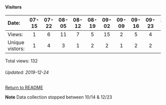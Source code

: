 #### Visitors
Date:   |         07-15   |       07-22   |       08-05   |       08-12   |       08-19   |       09-02   |       09-09   |  09-16  |  09-23  |  10-07  |  10-14  |  12-09  |  12-16  |  12-23
|:---   |:---:    |:---:  |:---:  |:---:  |:---:  |:---:  |:---:  |:---:  |:---:  |:---:  |:---:  |:---:  |:---:  |:---:
Views:  |         1       |       6       |       11      |       7       |       5       |       15      |       2       |  5      |  4      |  17     |  22     |  1      |  2      |  34
Unique  vistors:  |       1       |       4       |       3       |       1       |       2       |       2       |       1  |      2  |      2  |      5  |      3  |      1  |      2  |      2

Total views: 132
###### Updated: 2019-12-24

[Return to README](https://github.com/BradleyA/markit#traffic)

**Note**  Data collection stopped between 10/14 & 12/23
